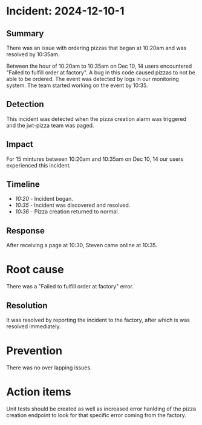 # Incident: 2024-12-10-1

## Summary

There was an issue with ordering pizzas that began at 10:20am and was resolved by 10:35am. 

Between the hour of 10:20am to 10:35am on Dec 10, 14 users encountered "Failed to fulfill order at factory". A bug in this code caused pizzas to not be able to be ordered. The event was detected by logs in our monitoring system. The team started working on the event by 10:35. 

## Detection

This incident was detected when the pizza creation alarm was triggered and the jwt-pizza team was paged.

## Impact

For 15 mintures between 10:20am and 10:35am on Dec 10, 14 our users experienced this incident.

## Timeline

- _10:20_ - Incident began.
- _10:35_ - Incident was discovered and resolved.
- _10:36_ - Pizza creation returned to normal.


## Response

After receiving a page at 10:30, Steven came online at 10:35.

# Root cause

There was a "Failed to fulfill order at factory" error.


## Resolution

It was resolved by reporting the incident to the factory, after which is was resolved immediately.

# Prevention

There was no over lapping issues.

# Action items

Unit tests should be created as well as increased error hanlding of the pizza creation endpoint to look for that specific error coming from the factory.
